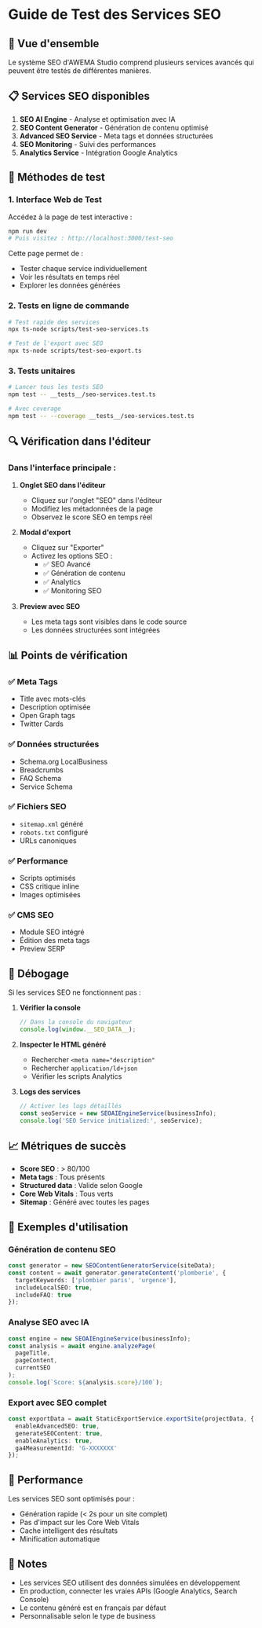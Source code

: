 # Guide de Test des Services SEO

## 🚀 Vue d'ensemble

Le système SEO d'AWEMA Studio comprend plusieurs services avancés qui peuvent être testés de différentes manières.

## 📋 Services SEO disponibles

1. **SEO AI Engine** - Analyse et optimisation avec IA
2. **SEO Content Generator** - Génération de contenu optimisé
3. **Advanced SEO Service** - Meta tags et données structurées
4. **SEO Monitoring** - Suivi des performances
5. **Analytics Service** - Intégration Google Analytics

## 🧪 Méthodes de test

### 1. Interface Web de Test

Accédez à la page de test interactive :

```bash
npm run dev
# Puis visitez : http://localhost:3000/test-seo
```

Cette page permet de :
- Tester chaque service individuellement
- Voir les résultats en temps réel
- Explorer les données générées

### 2. Tests en ligne de commande

```bash
# Test rapide des services
npx ts-node scripts/test-seo-services.ts

# Test de l'export avec SEO
npx ts-node scripts/test-seo-export.ts
```

### 3. Tests unitaires

```bash
# Lancer tous les tests SEO
npm test -- __tests__/seo-services.test.ts

# Avec coverage
npm test -- --coverage __tests__/seo-services.test.ts
```

## 🔍 Vérification dans l'éditeur

### Dans l'interface principale :

1. **Onglet SEO dans l'éditeur**
   - Cliquez sur l'onglet "SEO" dans l'éditeur
   - Modifiez les métadonnées de la page
   - Observez le score SEO en temps réel

2. **Modal d'export**
   - Cliquez sur "Exporter"
   - Activez les options SEO :
     - ✅ SEO Avancé
     - ✅ Génération de contenu
     - ✅ Analytics
     - ✅ Monitoring SEO

3. **Preview avec SEO**
   - Les meta tags sont visibles dans le code source
   - Les données structurées sont intégrées

## 📊 Points de vérification

### ✅ Meta Tags
- Title avec mots-clés
- Description optimisée
- Open Graph tags
- Twitter Cards

### ✅ Données structurées
- Schema.org LocalBusiness
- Breadcrumbs
- FAQ Schema
- Service Schema

### ✅ Fichiers SEO
- `sitemap.xml` généré
- `robots.txt` configuré
- URLs canoniques

### ✅ Performance
- Scripts optimisés
- CSS critique inline
- Images optimisées

### ✅ CMS SEO
- Module SEO intégré
- Édition des meta tags
- Preview SERP

## 🐛 Débogage

Si les services SEO ne fonctionnent pas :

1. **Vérifier la console**
   ```javascript
   // Dans la console du navigateur
   console.log(window.__SEO_DATA__);
   ```

2. **Inspecter le HTML généré**
   - Rechercher `<meta name="description"`
   - Rechercher `application/ld+json`
   - Vérifier les scripts Analytics

3. **Logs des services**
   ```typescript
   // Activer les logs détaillés
   const seoService = new SEOAIEngineService(businessInfo);
   console.log('SEO Service initialized:', seoService);
   ```

## 📈 Métriques de succès

- **Score SEO** : > 80/100
- **Meta tags** : Tous présents
- **Structured data** : Valide selon Google
- **Core Web Vitals** : Tous verts
- **Sitemap** : Généré avec toutes les pages

## 🎯 Exemples d'utilisation

### Génération de contenu SEO

```typescript
const generator = new SEOContentGeneratorService(siteData);
const content = await generator.generateContent('plomberie', {
  targetKeywords: ['plombier paris', 'urgence'],
  includeLocalSEO: true,
  includeFAQ: true
});
```

### Analyse SEO avec IA

```typescript
const engine = new SEOAIEngineService(businessInfo);
const analysis = await engine.analyzePage(
  pageTitle,
  pageContent,
  currentSEO
);
console.log(`Score: ${analysis.score}/100`);
```

### Export avec SEO complet

```typescript
const exportData = await StaticExportService.exportSite(projectData, {
  enableAdvancedSEO: true,
  generateSEOContent: true,
  enableAnalytics: true,
  ga4MeasurementId: 'G-XXXXXXX'
});
```

## 🚀 Performance

Les services SEO sont optimisés pour :
- Génération rapide (< 2s pour un site complet)
- Pas d'impact sur les Core Web Vitals
- Cache intelligent des résultats
- Minification automatique

## 📝 Notes

- Les services SEO utilisent des données simulées en développement
- En production, connecter les vraies APIs (Google Analytics, Search Console)
- Le contenu généré est en français par défaut
- Personnalisable selon le type de business